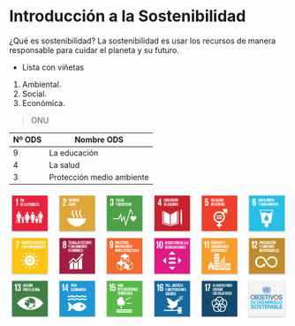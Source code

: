 # Introducción a la Sostenibilidad

¿Qué es sostenibilidad?
La sostenibilidad es usar los recursos de manera responsable para cuidar el planeta y su futuro.

- Lista con viñetas
1. Ambiental.
2. Social.
3. Económica.

> ONU

| Nº ODS| Nombre ODS|
| ----- | --------- |
| 9     | La educación|
| 4     | La salud    |
| 3      |  Protección medio ambiente|

![Texto alternativo](assets/ods.png)
